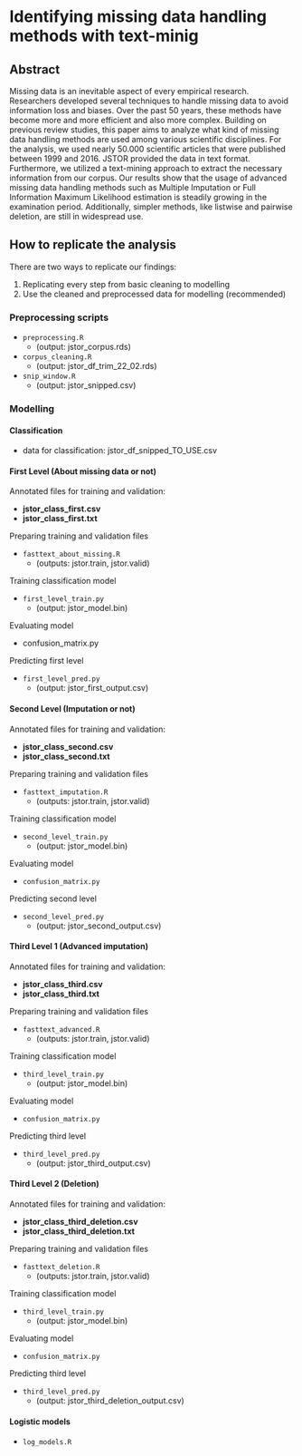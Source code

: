 # Identifying missing data handling methods with text-minig
## Abstract
Missing data is an inevitable aspect of every empirical research. Researchers developed several techniques to handle missing data to avoid information loss and biases. Over the past 50 years, these methods have become more and more efficient and also more complex. Building on previous review studies, this paper aims to analyze what kind of missing data handling methods are used among various scientific disciplines. For the analysis, we used nearly 50.000 scientific articles that were published between 1999 and 2016. JSTOR provided the data in text format. Furthermore, we utilized a text-mining approach to extract the necessary information from our corpus. Our results show that the usage of advanced missing data handling methods such as Multiple Imputation or Full Information Maximum Likelihood estimation is steadily growing in the examination period. Additionally, simpler methods, like listwise and pairwise deletion, are still in widespread use.

## How to replicate the analysis
There are two ways to replicate our findings:
1. Replicating every step from basic cleaning to modelling
2. Use the cleaned and preprocessed data for modelling (recommended)

### Preprocessing scripts
- `preprocessing.R` 
  - (output: jstor\_corpus.rds)
- `corpus_cleaning.R` 
  - (output: jstor\_df\_trim\_22\_02.rds)
- `snip_window.R` 
  - (output: jstor\_snipped.csv)

### Modelling
#### Classification
- data for classification: jstor\_df\_snipped\_TO\_USE.csv
#### __First Level__ (About missing data or not)
Annotated files for training and validation: 
- __jstor\_class\_first.csv__
- __jstor\_class\_first.txt__

Preparing training and validation files
- `fasttext_about_missing.R`
  - (outputs: jstor.train, jstor.valid)

Training classification model
- `first_level_train.py` 
  - (output: jstor_model.bin)

Evaluating model
- confusion_matrix.py

Predicting first level
- `first_level_pred.py` 
  - (output: jstor_first_output.csv)


#### __Second Level__ (Imputation or not)
Annotated files for training and validation: 
- __jstor\_class\_second.csv__
- __jstor\_class\_second.txt__

Preparing training and validation files
- `fasttext_imputation.R`
  - (outputs: jstor.train, jstor.valid)

Training classification model
- `second_level_train.py` 
  - (output: jstor_model.bin)

Evaluating model
- `confusion_matrix.py`

Predicting second level
- `second_level_pred.py` 
  - (output: jstor_second_output.csv)

#### __Third Level 1__ (Advanced imputation)
Annotated files for training and validation: 
- __jstor\_class\_third.csv__
- __jstor\_class\_third.txt__

Preparing training and validation files
- `fasttext_advanced.R`
  - (outputs: jstor.train, jstor.valid)

Training classification model
- `third_level_train.py` 
  - (output: jstor_model.bin)

Evaluating model
- `confusion_matrix.py`

Predicting third level
- `third_level_pred.py` 
  - (output: jstor_third_output.csv)

#### __Third Level 2__ (Deletion)
Annotated files for training and validation: 
- __jstor\_class\_third\_deletion.csv__
- __jstor\_class\_third\_deletion.txt__

Preparing training and validation files
- `fasttext_deletion.R`
  - (outputs: jstor.train, jstor.valid)

Training classification model
- `third_level_train.py`
  - (output: jstor_model.bin)

Evaluating model
- `confusion_matrix.py`

Predicting third level
- `third_level_pred.py` 
  - (output: jstor_third_deletion_output.csv)
#### Logistic models
- `log_models.R`
